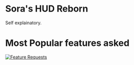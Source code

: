 # Sora's HUD Reborn
Self explainatory.

# Most Popular features asked
[![Feature Requests](http://feathub.com/Nepgearsy/Nepgearsy-HUD-Reborn?format=svg)](http://feathub.com/Nepgearsy/Nepgearsy-HUD-Reborn)
